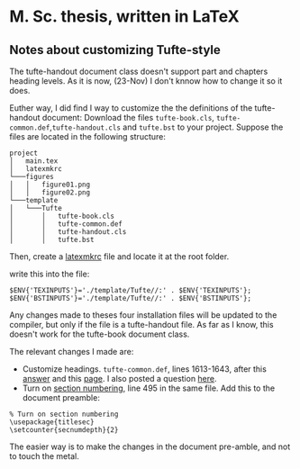 # M. Sc. thesis, written in LaTeX

## Notes about customizing Tufte-style
The tufte-handout document class doesn't support part and chapters heading levels. As it is now, (23-Nov) I don't knnow how to change it so it does.

Euther way, I did find I way to customize the the definitions of the tufte-handout document:
Download the files `tufte-book.cls`, `tufte-common.def`,`tufte-handout.cls` and `tufte.bst` to your project. Suppose the files are located in the following structure:
```
project
│   main.tex
│   latexmkrc     
└───figures
│   │   figure01.png
│   │   figure02.png
└───template
│   └───Tufte
│       │   tufte-book.cls
│       │   tufte-common.def
│       │   tufte-handout.cls
│       │   tufte.bst
```

Then, create a [latexmkrc](https://www.overleaf.com/learn/latex/Questions/I%20have%20a%20lot%20of%20.cls,%20.sty,%20.bst%20files,%20and%20I%20want%20to%20put%20them%20in%20a%20folder%20to%20keep%20my%20project%20uncluttered.%20But%20my%20project%20is%20not%20finding%20them%20to%20compile%20correctly) file and locate it at the root folder.

write this into the file:
```
$ENV{'TEXINPUTS'}='./template/Tufte//:' . $ENV{'TEXINPUTS'};
$ENV{'BSTINPUTS'}='./template/Tufte//:' . $ENV{'BSTINPUTS'};
```
Any changes made to theses four installation files will be updated to the compiler, but only if the file is a tufte-handout file. As far as I know, this doesn't work for the tufte-book document class.

The relevant changes I made are:
 - Customize headings. `tufte-common.def`, lines 1613-1643, after this [answer](https://tex.stackexchange.com/a/96125) and this [page](https://www.overleaf.com/learn/latex/Sections_and_chapters#Customize_chapters_and_sections). I also posted a question [here](https://latex.org/forum/viewtopic.php?f=48&t=33875).
 - Turn on [section numbering](https://www.overleaf.com/learn/latex/Sections_and_chapters#Document_Sectioning), line 495 in the same file. Add this to the document preamble:
 ```
 % Turn on section numbering
\usepackage{titlesec}
\setcounter{secnumdepth}{2}
 ```

The easier way is to make the changes in the document pre-amble, and not to touch the metal.

